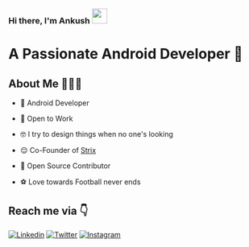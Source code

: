 <!--
**ankushmundhra/ankushmundhra** is a ✨ _special_ ✨ repository because its `README.md` (this file) appears on your GitHub profile.

Here are some ideas to get you started:

- 🔭 I’m currently working on ...
- 🌱 I’m currently learning ...
- 👯 I’m looking to collaborate on ...
- 🤔 I’m looking for help with ...
- 💬 Ask me about ...
- 📫 How to reach me: ...
- 😄 Pronouns: ...
- ⚡ Fun fact: ...
-->

### Hi there, I'm Ankush&nbsp;<img src="https://github.com/TheDudeThatCode/TheDudeThatCode/blob/master/Assets/Mario_Hello_Big.gif" width="30px">


# A Passionate Android Developer 🚀 

## About Me 🤷🏻‍♂️

* 📱 Android Developer

* 🔭 Open to Work

* 🤓 I try to design things when no one's looking

* 😌 Co-Founder of [Strix](http://strix.co.in/)

* 📝 Open Source Contributor

* ⚽ Love towards Football never ends

## 


## Reach me via 👇

[![Linkedin](https://img.shields.io/badge/LinkedIn-blue.svg?style=for-the-badge&logo=linkedin)](https://www.linkedin.com/in/ankush9040/)
[![Twitter](https://img.shields.io/badge/Twitter-skyblue.svg?style=for-the-badge&logo=twitter)](https://twitter.com/ankushmundhra15)
[![Instagram](https://img.shields.io/badge/Instagram-gray.svg?style=for-the-badge&logo=instagram)](https://www.instagram.com/ankush_mundhra/)
